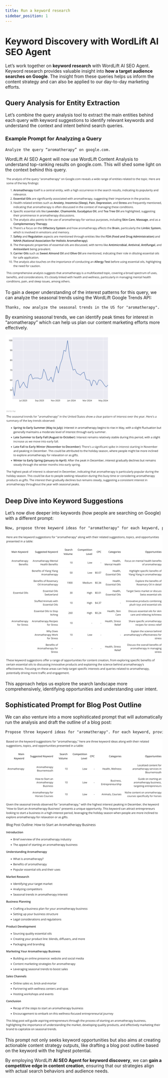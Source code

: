 ```yaml
---
title: Run a keyword research
sidebar_position: 1
---
```


# Keyword Discovery with WordLift AI SEO Agent

Let’s work together on **keyword research** with WordLift AI SEO Agent. Keyword research provides valuable insight into **how a target audience searches on Google**. The insight from these queries helps us inform the content strategy and can also be applied to our day-to-day marketing efforts.

## Query Analysis for Entity Extraction

Let’s combine the query analysis tool to extract the main entities behind each query with keyword suggestions to identify relevant keywords and understand the context and intent behind search queries.

### Example Prompt for Analyzing a Query

```md
Analyze the query “aromatherapy” on google.com.
```

WordLift AI SEO Agent will now use WordLift Content Analysis to understand top-ranking results on google.com. This will shed some light on the context behind this query.

![image](../images/agent-wordlift-query-analysis.png)

To gain a deeper understanding of the interest patterns for this query, we can analyze the seasonal trends using the WordLift Google Trends API:

```md
Thanks, now analyze the seasonal trends in the US for "aromatherapy".
```

By examining seasonal trends, we can identify peak times for interest in “aromatherapy” which can help us plan our content marketing efforts more effectively.

![image](../images/agent-wordlift-keyword-seasonal-trends.png)

## Deep Dive into Keyword Suggestions

Let’s now dive deeper into keywords (how people are searching on Google) with a different prompt:

```md
Now, propose three keyword ideas for "aromatherapy" for each keyword, provide suggestions, extract the topics, and present all the data in a table highlighting the opportunities.
```

![image](../images/agent-wordlift-keyword-ideas.png)

This approach helps us explore the search landscape more comprehensively, identifying opportunities and understanding user intent.

## Sophisticated Prompt for Blog Post Outline

We can also venture into a more sophisticated prompt that will automatically run the analysis and draft the outline of a blog post:

```md
Propose three keyword ideas for "aromatherapy". For each keyword, provide suggestions, extract the topics, and present all the data in a table highlighting the opportunities. Then provide me with the outline for a blog post on the keyword that has the highest chance, keeping in mind the seasonality of the main keyword.
```

![image](../images/agent-wordlift-outline-ideas.png)

This prompt not only seeks keyword opportunities but also aims at creating actionable content strategy outputs, like drafting a blog post outline based on the keyword with the highest potential.

By employing WordLift **AI SEO Agent for keyword discovery**, we can **gain a competitive edge in content creation**, ensuring that our strategies align with actual search behaviors and audience needs.

